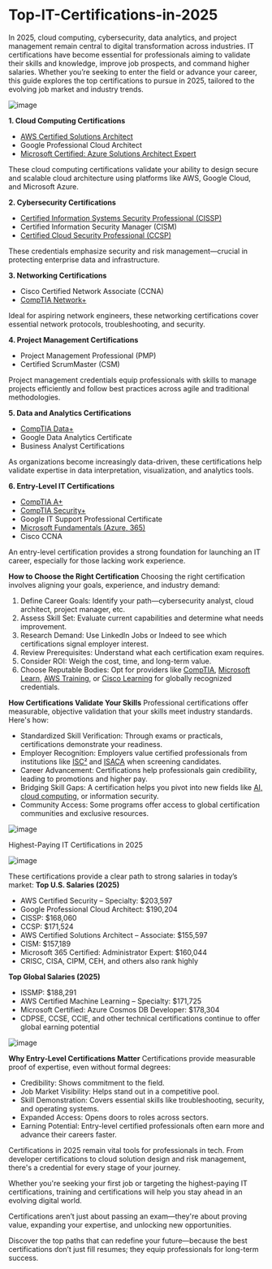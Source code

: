 # Top-IT-Certifications-in-2025

In 2025, cloud computing, cybersecurity, data analytics, and project management remain central to digital transformation across industries. IT certifications have become essential for professionals aiming to validate their skills and knowledge, improve job prospects, and command higher salaries.
Whether you’re seeking to enter the field or advance your career, this guide explores the top certifications to pursue in 2025, tailored to the evolving job market and industry trends.

![image](https://github.com/user-attachments/assets/a50cd106-cb63-446a-a736-1ac0adaaa355)

**1. Cloud Computing Certifications**
* [AWS Certified Solutions Architect](https://aws.amazon.com/certification/certified-solutions-architect-associate/)
* Google Professional Cloud Architect
* [Microsoft Certified: Azure Solutions Architect Expert](https://learn.microsoft.com/en-us/certifications/azure-solutions-architect/)

These cloud computing certifications validate your ability to design secure and scalable cloud architecture using platforms like AWS, Google Cloud, and Microsoft Azure.

**2. Cybersecurity Certifications**
* [Certified Information Systems Security Professional (CISSP)](https://www.learnologyworld.net/products/cissp-certified-information-systems-security-professional-exam-voucher-–-isc2/5224517000001438465)
* Certified Information Security Manager (CISM)
* [Certified Cloud Security Professional (CCSP)](https://www.learnologyworld.net/products/certified-cloud-security-professional-ccsp-exam-voucher-–-isc2/5224517000001438347)

These credentials emphasize security and risk management—crucial in protecting enterprise data and infrastructure.

**3. Networking Certifications**
*	Cisco Certified Network Associate (CCNA)
*	[CompTIA Network+](https://www.learnologyworld.net/products/comptia-network-n10-008-voucher/5224517000000098481)

Ideal for aspiring network engineers, these networking certifications cover essential network protocols, troubleshooting, and security.

**4. Project Management Certifications**
*	Project Management Professional (PMP)
*	Certified ScrumMaster (CSM)

Project management credentials equip professionals with skills to manage projects efficiently and follow best practices across agile and traditional methodologies.

**5. Data and Analytics Certifications**
*	[CompTIA Data+](https://www.learnologyworld.net/products/comptia-data-da0-001-voucher/5224517000000478057)
*	Google Data Analytics Certificate
*	Business Analyst Certifications

As organizations become increasingly data-driven, these certifications help validate expertise in data interpretation, visualization, and analytics tools.

**6. Entry-Level IT Certifications**
*	[CompTIA A+](https://www.learnologyworld.net/products/comptia-a-exam-220-1101-or-220-1102-voucher-with-free-dumps/5224517000000098469)
*	[CompTIA Security+](https://www.learnologyworld.net/products/comptia-security-voucher/5224517000000098493)
*	Google IT Support Professional Certificate
*	[Microsoft Fundamentals (Azure, 365)](https://www.learnologyworld.net/categories/microsoft-certification/5224517000001331119)
*	Cisco CCNA

An entry-level certification provides a strong foundation for launching an IT career, especially for those lacking work experience.

**How to Choose the Right Certification**
Choosing the right certification involves aligning your goals, experience, and industry demand:
1.	Define Career Goals: Identify your path—cybersecurity analyst, cloud architect, project manager, etc.
2.	Assess Skill Set: Evaluate current capabilities and determine what needs improvement.
3.	Research Demand: Use LinkedIn Jobs or Indeed to see which certifications signal employer interest.
4.	Review Prerequisites: Understand what each certification exam requires.
5.	Consider ROI: Weigh the cost, time, and long-term value.
6.	Choose Reputable Bodies: Opt for providers like [CompTIA](https://www.comptia.org/), [Microsoft Learn](https://learn.microsoft.com/), [AWS Training](https://aws.amazon.com/training/), or [Cisco Learning](https://learningnetwork.cisco.com/) for globally recognized credentials.

**How Certifications Validate Your Skills**
Professional certifications offer measurable, objective validation that your skills meet industry standards. Here's how:
*	Standardized Skill Verification: Through exams or practicals, certifications demonstrate your readiness.
*	Employer Recognition: Employers value certified professionals from institutions like [ISC²](https://www.isc2.org/) and [ISACA](https://www.isaca.org/) when screening candidates.
*	Career Advancement: Certifications help professionals gain credibility, leading to promotions and higher pay.
*	Bridging Skill Gaps: A certification helps you pivot into new fields like [AI, cloud computing](https://www.coursera.org/articles/machine-learning-careers), or information security.
*	Community Access: Some programs offer access to global certification communities and exclusive resources.

![image](https://github.com/user-attachments/assets/cfb59558-5d0f-4e60-8e62-3cac995f6f5a)

Highest-Paying IT Certifications in 2025

![image](https://github.com/user-attachments/assets/3ec04981-b11e-4520-9cfa-f67b0d2ca8fa)

These certifications provide a clear path to strong salaries in today’s market:
**Top U.S. Salaries (2025)**
*	AWS Certified Security – Specialty: $203,597
*	Google Professional Cloud Architect: $190,204
*	CISSP: $168,060
*	CCSP: $171,524
*	AWS Certified Solutions Architect – Associate: $155,597
*	CISM: $157,189
*	Microsoft 365 Certified: Administrator Expert: $160,044
*	CRISC, CISA, CIPM, CEH, and others also rank highly

**Top Global Salaries (2025)**
*	ISSMP: $188,291
*	AWS Certified Machine Learning – Specialty: $171,725
*	Microsoft Certified: Azure Cosmos DB Developer: $178,304
*	CDPSE, CCSE, CCIE, and other technical certifications continue to offer global earning potential

![image](https://github.com/user-attachments/assets/754726f2-34b8-44fd-8ffc-cdc55707424e)

**Why Entry-Level Certifications Matter**
Certifications provide measurable proof of expertise, even without formal degrees:
*	Credibility: Shows commitment to the field.
*	Job Market Visibility: Helps stand out in a competitive pool.
*	Skill Demonstration: Covers essential skills like troubleshooting, security, and operating systems.
*	Expanded Access: Opens doors to roles across sectors.
*	Earning Potential: Entry-level certified professionals often earn more and advance their careers faster.

Certifications in 2025 remain vital tools for professionals in tech. From developer certifications to cloud solution design and risk management, there's a credential for every stage of your journey.

Whether you're seeking your first job or targeting the highest-paying IT certifications, training and certifications will help you stay ahead in an evolving digital world.

Certifications aren’t just about passing an exam—they're about proving value, expanding your expertise, and unlocking new opportunities.

Discover the top paths that can redefine your future—because the best certifications don’t just fill resumes; they equip professionals for long-term success.




